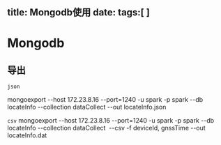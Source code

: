 title:  Mongodb使用
date: 
tags:[ ]
---
 <!--more-->
 # Mongodb
 ## 导出
 `json`

 mongoexport --host 172.23.8.16 --port=1240 -u spark -p spark --db locateInfo --collection dataCollect --out locateInfo.json

`csv`
mongoexport --host 172.23.8.16 --port=1240 -u spark -p spark --db locateInfo --collection dataCollect  --csv -f deviceId, gnssTime --out locateInfo.dat
